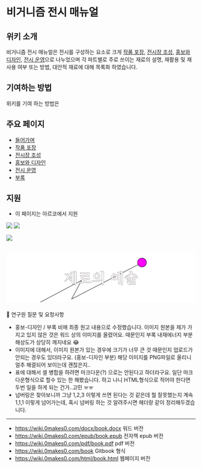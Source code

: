 # 비거니즘 전시 매뉴얼

## 위키 소개
 비거니즘 전시 매뉴얼은 전시를 구성하는 요소로 크게 [작품 포장](작품포장), [전시장 조성](전시장조성), [홍보와 디자인](홍보-디자인), [전시 운영](전시운영)으로 나누었으며 각 파트별로 주로 쓰이는 재료의 설명, 재활용 및 재사용 여부 또는 방법, 대안적 재료에 대해 목록화 하였습니다. 
 
 
## 기여하는 방법
 위키를 기여 하는 방법은 

## 주요 페이지 
* [들어가며](Introduce)
* [작품 포장](작품포장)
* [전시장 조성](전시장조성)
* [홍보와 디자인](홍보-디자인)
* [전시 운영](전시운영)
* [부록](부록)

## 지원
 - 이 페이지는 아르코에서 지원 

![](https://0makes0.com/images/arko.png)  <img width=150 src="https://0makes0.com/images/zeromakeszero-logo.svg">

![](https://wiki.0makes0.com/uploads/0makes0_googleform_header.jpeg)

![](/uploads/0makes0_newsletter_header.jpg )
---
📌 연구원 질문 및 요청사항 
* 홍보-디자인 / 부록  비매 최종 원고 내용으로 수정했습니다. 이미지 원본을 제가 가지고 있지 않은 것은 워드 상의 이미지를 올렸어요. 때문인지 부록 내재에너지 부분 해상도가 상당히 깨지네요 😂
* 이미지에 대해서, 이미지 원본가 있는 경우에 크기가 너무 큰 것 때문인지 업로드가 안되는 경우도 있더라구요. (홍보-디자인 부분) 해당 이미지를 PNG파일로 올리니 얼추 해결되어 보이는데 괜찮은지..
* 표에 대해서 셀 병합을 하려면 마크다운(?) 으로는 안된다고 하더라구요. 일단 마크다운형식으로 할수 있는 한 해봤습니다. 하고 나니 HTML형식으로 적어야 한다면 두번 일을 하게 되는 건가..고민 ㅠㅠ
* 넘버링은 찾아보니까 그냥 1,2,3 이렇게 쓰면 된다는 것 같은데 뭘 잘못했는지 계속 1,1,1 이렇게 넘어가는데, 혹시 넘버링 하는 것 알려주시면 헤더랑 같이 정리해두겠습니다. 


***
* https://wiki.0makes0.com/docx/book.docx 워드 버전 
* https://wiki.0makes0.com/epub/book.epub 전자책 epub 버전 
* https://wiki.0makes0.com/pdf/book.pdf pdf 버전 
* https://wiki.0makes0.com/book Gitbook 형식
* https://wiki.0makes0.com/html/book.html 웹페이지 버전
 